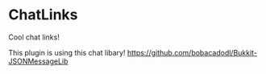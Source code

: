 ChatLinks
=========

Cool chat links!

This plugin is using this chat libary! https://github.com/bobacadodl/Bukkit-JSONMessageLib
